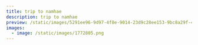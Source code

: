 ```yaml
---
title: trip to namhae
description: trip to namhae
preview: /static/images/5291ee96-9d97-4f8e-9014-23d9c28ee153-9bc8a29f-415e-4a5a-8201-1514b8997771.jpg
images:
  - image: /static/images/1772805.png
---
```

